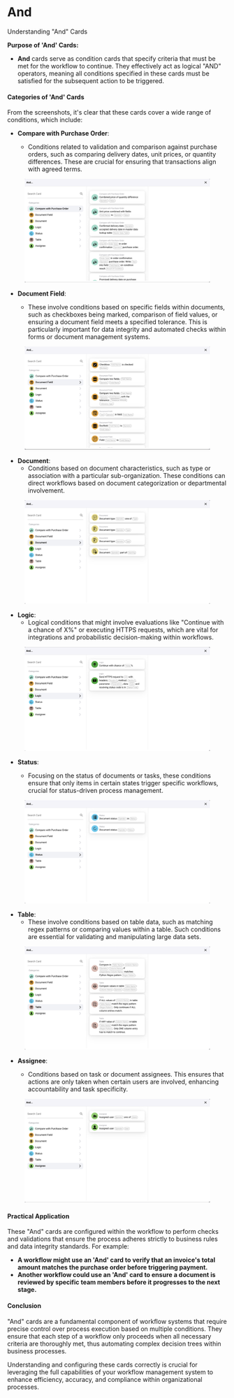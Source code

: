 # And

Understanding "And" Cards

**Purpose of 'And' Cards:**

* **And** cards serve as condition cards that specify criteria that must be met for the workflow to continue. They effectively act as logical "AND" operators, meaning all conditions specified in these cards must be satisfied for the subsequent action to be triggered.

#### Categories of 'And' Cards

From the screenshots, it's clear that these cards cover a wide range of conditions, which include:

*   **Compare with Purchase Order**:

    * Conditions related to validation and comparison against purchase orders, such as comparing delivery dates, unit prices, or quantity differences. These are crucial for ensuring that transactions align with agreed terms.



<figure><img src="../../../.gitbook/assets/And1.png" alt=""><figcaption></figcaption></figure>

*   **Document Field**:

    * These involve conditions based on specific fields within documents, such as checkboxes being marked, comparison of field values, or ensuring a document field meets a specified tolerance. This is particularly important for data integrity and automated checks within forms or document management systems.



<figure><img src="../../../.gitbook/assets/And2.png" alt=""><figcaption></figcaption></figure>

* **Document**:
  * Conditions based on document characteristics, such as type or association with a particular sub-organization. These conditions can direct workflows based on document categorization or departmental involvement.

<figure><img src="../../../.gitbook/assets/And3.png" alt=""><figcaption></figcaption></figure>

* **Logic**:
  * Logical conditions that might involve evaluations like "Continue with a chance of X%" or executing HTTPS requests, which are vital for integrations and probabilistic decision-making within workflows.

<figure><img src="../../../.gitbook/assets/And4.png" alt=""><figcaption></figcaption></figure>

*   **Status**:

    * Focusing on the status of documents or tasks, these conditions ensure that only items in certain states trigger specific workflows, crucial for status-driven process management.



<figure><img src="../../../.gitbook/assets/And5.png" alt=""><figcaption></figcaption></figure>

* **Table**:
  * These involve conditions based on table data, such as matching regex patterns or comparing values within a table. Such conditions are essential for validating and manipulating large data sets.

<figure><img src="../../../.gitbook/assets/And6.png" alt=""><figcaption></figcaption></figure>

*   **Assignee**:

    * Conditions based on task or document assignees. This ensures that actions are only taken when certain users are involved, enhancing accountability and task specificity.



<figure><img src="../../../.gitbook/assets/And7.png" alt=""><figcaption></figcaption></figure>

#### Practical Application

These "And" cards are configured within the workflow to perform checks and validations that ensure the process adheres strictly to business rules and data integrity standards. For example:

* **A workflow might use an 'And' card to verify that an invoice's total amount matches the purchase order before triggering payment.**
* **Another workflow could use an 'And' card to ensure a document is reviewed by specific team members before it progresses to the next stage.**

#### Conclusion

"And" cards are a fundamental component of workflow systems that require precise control over process execution based on multiple conditions. They ensure that each step of a workflow only proceeds when all necessary criteria are thoroughly met, thus automating complex decision trees within business processes.

Understanding and configuring these cards correctly is crucial for leveraging the full capabilities of your workflow management system to enhance efficiency, accuracy, and compliance within organizational processes.
